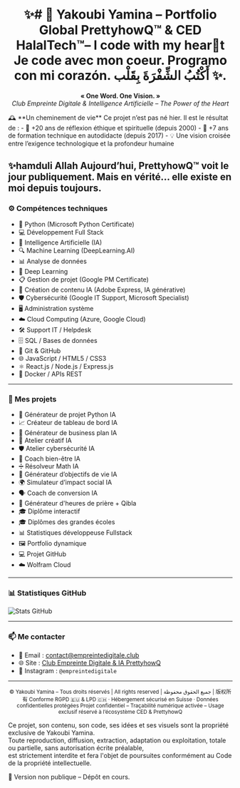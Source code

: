<h1 align="center">✨# 💜 Yakoubi Yamina – Portfolio Global PrettyhowQ™ & CED HalalTech™– I code with my hearَt
 Je code avec mon coeur.       Programo con mi corazón.  
أَكْتُبُ الشِّفْرَةَ بِقَلْب
 ✨.   </h1>

<p align="center"><strong>« One Word. One Vision. »</strong><br>
<em>Club Empreinte Digitale & Intelligence Artificielle – The Power of the Heart</em></p>
🕰️ **Un cheminement de vie**  
Ce projet n’est pas né hier.  
Il est le résultat de :
- 🌱 +20 ans de réflexion éthique et spirituelle (depuis 2000)
- 🧠 +7 ans de formation technique en autodidacte (depuis 2017)
- 💡 Une vision croisée entre l’exigence technologique et la profondeur humaine

✨hamduli Allah   Aujourd’hui, PrettyhowQ™ voit le jour publiquement.
Mais en vérité… elle existe en moi depuis toujours. 
---

### ⚙️ Compétences techniques

- 🐍 Python (Microsoft Python Certificate)
- 💻 Développement Full Stack
- 🧠 Intelligence Artificielle (IA)
- 🔍 Machine Learning (DeepLearning.AI)
- 📊 Analyse de données
- 🧬 Deep Learning
- 📋 Gestion de projet (Google PM Certificate)
- 🎨 Création de contenu IA (Adobe Express, IA générative)
- 🛡️ Cybersécurité (Google IT Support, Microsoft Specialist)
- 🖥️ Administration système
- ☁️ Cloud Computing (Azure, Google Cloud)
- 🛠️ Support IT / Helpdesk
- 🗄️ SQL / Bases de données
- 🧭 Git & GitHub
- 🌐 JavaScript / HTML5 / CSS3
- ⚛️ React.js / Node.js / Express.js
- 🐳 Docker / APIs REST

---

### 🚀 Mes projets

- 🤖 Générateur de projet Python IA
- 📈 Créateur de tableau de bord IA
- 💼 Générateur de business plan IA
- 🎨 Atelier créatif IA
- 🛡️ Atelier cybersécurité IA
- 🧘 Coach bien-être IA
- ➗ Résolveur Math IA
- 🎯 Générateur d’objectifs de vie IA
- 🌍 Simulateur d’impact social IA
- 🗣️ Coach de conversion IA
- 🕌 Générateur d'heures de prière + Qibla
- 🎓 Diplôme interactif
- 🎓 Diplômes des grandes écoles
- 📊 Statistiques développeuse Fullstack
- 🖼️ Portfolio dynamique
- 💻 Projet GitHub
- ☁️ Wolfram Cloud

---

### 📊 Statistiques GitHub

![Stats GitHub](https://github-readme-stats.vercel.app/api?username=PrettyhowQ&show_icons=true&theme=radical&hide_title=true)

---

### 📫 Me contacter

- 📧 Email : contact@empreintedigitale.club  
- 🌐 Site : [Club Empreinte Digitale & IA PrettyhowQ](https://github.com/PrettyhowQ/yakoubi_yamina_CED)  
- 📸 Instagram : `@empreintedigitale`

---

<p align="center"><sub>
© Yakoubi Yamina – Tous droits réservés | All rights reserved | جميع الحقوق محفوظة | 版权所有  
Conforme RGPD 🇪🇺 & LPD 🇨🇭 · Hébergement sécurisé en Suisse · Données confidentielles protégées  
Projet confidentiel – Traçabilité numérique activée – Usage exclusif réservé à l’écosystème CED & PrettyhowQ  

Ce projet, son contenu, son code, ses idées et ses visuels sont la propriété exclusive de Yakoubi Yamina.  
Toute reproduction, diffusion, extraction, adaptation ou exploitation, totale ou partielle, sans autorisation écrite préalable,  
est strictement interdite et fera l'objet de poursuites conformément au Code de la propriété intellectuelle.  

📌 Version non publique – Dépôt en cours.

